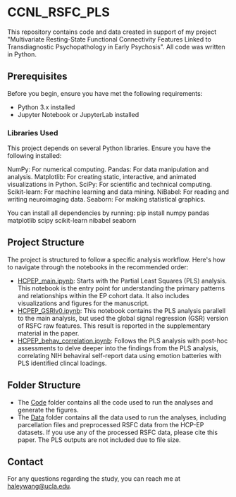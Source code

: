 # CCNL_RSFC_PLS
This repository contains code and data created in support of my project "Multivariate Resting-State Functional Connectivity Features Linked to Transdiagnostic Psychopathology in Early Psychosis". All code was written in Python.

## Prerequisites
Before you begin, ensure you have met the following requirements:

- Python 3.x installed
- Jupyter Notebook or JupyterLab installed

### Libraries Used
This project depends on several Python libraries. Ensure you have the following installed:

NumPy: For numerical computing.
Pandas: For data manipulation and analysis.
Matplotlib: For creating static, interactive, and animated visualizations in Python.
SciPy: For scientific and technical computing.
Scikit-learn: For machine learning and data mining.
NiBabel: For reading and writing neuroimaging data.
Seaborn: For making statistical graphics.

You can install all dependencies by running:
pip install numpy pandas matplotlib scipy scikit-learn nibabel seaborn

## Project Structure
The project is structured to follow a specific analysis workflow. Here's how to navigate through the notebooks in the recommended order:

- [HCPEP_main.ipynb](https://github.com/haleyrwang/CCNL_DecodingEP/blob/main/Code/HCPEP_PLS.ipynb): Starts with the Partial Least Squares (PLS) analysis. This notebook is the entry point for understanding the primary patterns and relationships within the EP cohort data. It also includes visualizations and figures for the manuscript.
- [HCPEP_GSRlv0.ipynb](https://github.com/haleyrwang/CCNL_DecodingEP/blob/main/Code/HCPEP_PLS.ipynb): This notebook contains the PLS analysis parallell to the main analysis, but used the global signal regression (GSR) version of RSFC raw features. This result is reported in the supplementary material in the paper.
- [HCPEP_behav_correlation.ipynb](https://github.com/haleyrwang/CCNL_DecodingEP/blob/main/Code/HCPEP_post_hoc.ipynb): Follows the PLS analysis with post-hoc assessments to delve deeper into the findings from the PLS analysis, correlating NIH behaviral self-report data using emotion batteries with PLS identified clincal loadings.


## Folder Structure
- The [Code](https://github.com/haleyrwang/CCNL_RSFC_PLS_EP/tree/main/Code) folder contains all the code used to run the analyses and generate the figures.
- The [Data](https://github.com/haleyrwang/CCNL_RSFC_PLS_EP/tree/main/Data) folder contains all the data used to run the analyses, including parcellation files and preprocessed RSFC data from the HCP-EP datasets. If you use any of the processed RSFC data, please cite this paper. The PLS outputs are not included due to file size.

## Contact
For any questions regarding the study, you can reach me at haleywang@ucla.edu.
